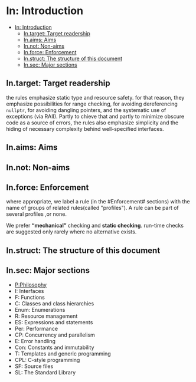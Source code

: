 # In: Introduction
- [In: Introduction](#in-introduction)
  - [In.target: Target readership](#intarget-target-readership)
  - [In.aims: Aims](#inaims-aims)
  - [In.not: Non-aims](#innot-non-aims)
  - [In.force: Enforcement](#inforce-enforcement)
  - [In.struct: The structure of this document](#instruct-the-structure-of-this-document)
  - [In.sec: Major sections](#insec-major-sections)

## In.target: Target readership
the rules emphasize static type and resource safety. for that reason, they emphasize possibilities for range checking, for avoiding dereferencing `nullptr`, for avoiding dangling pointers, and the systematic use of exceptions (via RAII). Partly to chieve that and partly to minimize obscure code as a source of errors, the rules also emphasize simplicity and the hiding of necessary complexity behind well-specified interfaces.

## In.aims: Aims
## In.not: Non-aims
## In.force: Enforcement
where appropriate, we label a rule (in the #Enforcement# sections) with the name of groups of related rules(called "profiles"). A rule can be part of several profiles ,or none.

We prefer **“mechanical”** checking and **static checking**.
run-time checks are suggested only rarely where no alternative exists.
## In.struct: The structure of this document
## In.sec: Major sections
- [P:Philosophy](./P_Philosophy.md)
- I: Interfaces
- F: Functions
- C: Classes and class hierarchies
- Enum: Enumerations
- R: Resource management
- ES: Expressions and statements
- Per: Performance
- CP: Concurrency and parallelism
- E: Error handling
- Con: Constants and immutability
- T: Templates and generic programming
- CPL: C-style programming
- SF: Source files
- SL: The Standard Library